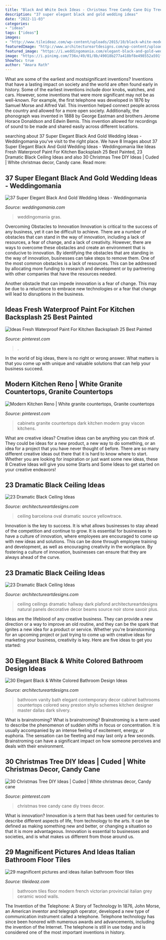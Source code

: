 ```yaml
---
title: "Black And White Deck Ideas - Christmas Tree Candy Cane Diy Trees Decor"
description: "37 super elegant black and gold wedding ideas"
date: "2022-11-03"
categories:
- "ideas"
tags: ["ideas"]
images:
- "http://www.tileideaz.com/wp-content/uploads/2015/10/black-white-modern-bathroom-with-french-provincial-victorian-style-ceramic-bathroom-floor-tiles-wa-and-grey-wood-plank-walls-with-teardrop-pendant-lights.jpg"
featuredImage: "http://www.architectureartdesigns.com/wp-content/uploads/2013/11/2313.jpg"
featured_image: "https://i.weddingomania.com/elegant-black-and-gold-wedding-ideas-30.jpg"
image: "https://i.pinimg.com/736x/49/01/8b/49018b277a418bf8e498552a591fa767--candy-cane-christmas-christmas-tree-ideas.jpg"
ShowToc: true
author: "Amara Rath"
---
```



What are some of the earliest and mostsignificant inventions?
Inventions that have a lasting impact on society and the world are often found early in history. Some of the earliest inventions include door knobs, watches, and cars. However, some inventions that were more significant may not be as well-known. For example, the first telephone was developed in 1876 by Samuel Morse and Alfred Vail. This invention helped connect people across the country and allowed for a more open society. Additionally, the phonograph was invented in 1888 by George Eastman and brothers Jerome Horace Donaldson and Edwin Bemis. This invention allowed for recordings of sound to be made and shared easily across different locations.

	

		
searching about 37 Super Elegant Black And Gold Wedding Ideas - Weddingomania you've visit to the right place. We have 8 Images about 37 Super Elegant Black And Gold Wedding Ideas - Weddingomania like Ideas Fresh Waterproof Paint For Kitchen Backsplash 25 Best Painted, 23 Dramatic Black Ceiling Ideas and also 30 Christmas Tree DIY Ideas | Cuded | White christmas decor, Candy cane. Read more:
		
    
## 37 Super Elegant Black And Gold Wedding Ideas - Weddingomania

<img loading=lazy src="https://i.weddingomania.com/elegant-black-and-gold-wedding-ideas-30.jpg" onerror="this.onerror=null;this.src='https://tse2.mm.bing.net/th?id=OIP.t-DRdOkeuGwLM-oqltybNAHaLH&amp;pid=15.1';" alt="37 Super Elegant Black And Gold Wedding Ideas - Weddingomania">

_Source: weddingomania.com_

>weddingomania gras. 

	

Overcoming Obstacles to Innovation
Innovation is critical to the success of any business, yet it can be difficult to achieve. There are a number of obstacles that can stand in the way of innovation, including a lack of resources, a fear of change, and a lack of creativity. However, there are ways to overcome these obstacles and create an environment that is conducive to innovation.
By identifying the obstacles that are standing in the way of innovation, businesses can take steps to remove them. One of the most common obstacles is a lack of resources. This can be addressed by allocating more funding to research and development or by partnering with other companies that have the resources needed.

Another obstacle that can impede innovation is a fear of change. This may be due to a reluctance to embrace new technologies or a fear that change will lead to disruptions in the business.

    
## Ideas Fresh Waterproof Paint For Kitchen Backsplash 25 Best Painted

<img loading=lazy src="https://i.pinimg.com/736x/9c/8b/21/9c8b21a113771a13084f8d0f33f4761b.jpg" onerror="this.onerror=null;this.src='https://tse2.mm.bing.net/th?id=OIP.fz32JqKKCYZWHIkx_wZwrQHaJ3&amp;pid=15.1';" alt="Ideas Fresh Waterproof Paint For Kitchen Backsplash 25 Best Painted">

_Source: pinterest.com_

>. 

	

In the world of big ideas, there is no right or wrong answer. What matters is that you come up with unique and valuable solutions that can help your business succeed.

    
## Modern Kitchen Reno | White Granite Countertops, Granite Countertops

<img loading=lazy src="https://i.pinimg.com/736x/9b/07/c2/9b07c2acf1ffcbc48dc5068580398ef0.jpg" onerror="this.onerror=null;this.src='https://tse4.mm.bing.net/th?id=OIP.ZT2Qxv75QHfn9e3IlOs3hwHaJ3&amp;pid=15.1';" alt="Modern Kitchen Reno | White granite countertops, Granite countertops">

_Source: pinterest.com_

>cabinets granite countertops dark kitchen modern gray viscon kitchens. 

	

What are creative ideas?
Creative ideas can be anything you can think of. They could be ideas for a new product, a new way to do something, or an idea for a project that you have never thought of before. There are so many different creative ideas out there that it is hard to know where to start. Whether you are looking for inspiration or just want some new ideas, these 8 Creative Ideas will give you some Starts and Some Ideas to get started on your creative endeavors!

    
## 23 Dramatic Black Ceiling Ideas

<img loading=lazy src="http://www.architectureartdesigns.com/wp-content/uploads/2013/11/2313.jpg" onerror="this.onerror=null;this.src='https://tse1.mm.bing.net/th?id=OIP.1U8Ln5-LKEc2lVMKArl0tgHaKV&amp;pid=15.1';" alt="23 Dramatic Black Ceiling Ideas">

_Source: architectureartdesigns.com_

>ceiling barcelona oval dramatic source yellowtrace. 

	

Innovation is the key to success. It is what allows businesses to stay ahead of the competition and continue to grow. It is essential for businesses to have a culture of innovation, where employees are encouraged to come up with new ideas and solutions. This can be done through employee training and development, as well as encouraging creativity in the workplace. By fostering a culture of innovation, businesses can ensure that they are always ahead of the curve.

    
## 23 Dramatic Black Ceiling Ideas

<img loading=lazy src="https://www.architectureartdesigns.com/wp-content/uploads/2013/11/260.jpg" onerror="this.onerror=null;this.src='https://tse2.mm.bing.net/th?id=OIP.TNMM8-nYIVrGsGMkxI1NGwAAAA&amp;pid=15.1';" alt="23 Dramatic Black Ceiling Ideas">

_Source: architectureartdesigns.com_

>ceiling ceilings dramatic hallway dark plafond architectureartdesigns natural panels decorative decor beams source noir stone savoir plus. 

	

Ideas are the lifeblood of any creative business. They can provide a new direction or a way to improve an old routine, and they can be the spark that ignites a new idea for a product or service. Whether you're brainstorming for an upcoming project or just trying to come up with creative ideas for marketing your business, creativity is key. Here are five ideas to get you started: 
    
## 30 Elegant Black &amp; White Colored Bathroom Design Ideas

<img loading=lazy src="https://www.architectureartdesigns.com/wp-content/uploads/2013/10/b1.jpg" onerror="this.onerror=null;this.src='https://tse2.mm.bing.net/th?id=OIP.Yx0JkoRtpGqgisqYTmX02QAAAA&amp;pid=15.1';" alt="30 Elegant Black &amp; White Colored Bathroom Design Ideas">

_Source: architectureartdesigns.com_

>bathroom vanity bath elegant contemporary decor cabinet bathrooms countertops colored sexy preston shylo schemes kitchen designer master dallas dark silvery. 

	

What is brainstroming?
What is brainstroming? Brainstroming is a term used to describe the phenomenon of sudden shifts in focus or concentration. It is usually accompanied by an intense feeling of excitement, energy, or euphoria. The sensation can be fleeting and may last only a few seconds. Brainstroming can have a significant impact on how someone perceives and deals with their environment.

    
## 30 Christmas Tree DIY Ideas | Cuded | White Christmas Decor, Candy Cane

<img loading=lazy src="https://i.pinimg.com/736x/49/01/8b/49018b277a418bf8e498552a591fa767--candy-cane-christmas-christmas-tree-ideas.jpg" onerror="this.onerror=null;this.src='https://tse2.mm.bing.net/th?id=OIP.YwtfNh15VduEiHo6imbI_wHaLI&amp;pid=15.1';" alt="30 Christmas Tree DIY Ideas | Cuded | White christmas decor, Candy cane">

_Source: pinterest.com_

>christmas tree candy cane diy trees decor. 

	

What is innovation?
Innovation is a term that has been used for centuries to describe different aspects of life, from technology to the arts. It can be defined as making something new and better, or changing a situation so that it is more advantageous. Innovation is essential to businesses and societies, and is what makes us different from those around us.

    
## 29 Magnificent Pictures And Ideas Italian Bathroom Floor Tiles

<img loading=lazy src="http://www.tileideaz.com/wp-content/uploads/2015/10/black-white-modern-bathroom-with-french-provincial-victorian-style-ceramic-bathroom-floor-tiles-wa-and-grey-wood-plank-walls-with-teardrop-pendant-lights.jpg" onerror="this.onerror=null;this.src='https://tse4.mm.bing.net/th?id=OIP.APvng3k_izlhAkh-H5NBzgHaKF&amp;pid=15.1';" alt="29 magnificent pictures and ideas italian bathroom floor tiles">

_Source: tileideaz.com_

>bathroom tiles floor modern french victorian provincial italian grey ceramic wood walls. 

	

The Invention of the Telephone: A Story of Technology
In 1876, John Morse, an American inventor and telegraph operator, developed a new type of communication instrument called a telephone. Telephone technology has since been honored with numerous awards and advancements, including the invention of the Internet. The telephone is still in use today and is considered one of the most important inventions in history.

